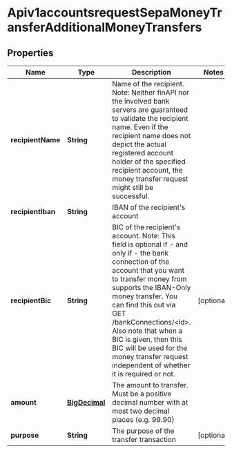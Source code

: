 
# Apiv1accountsrequestSepaMoneyTransferAdditionalMoneyTransfers

## Properties
Name | Type | Description | Notes
------------ | ------------- | ------------- | -------------
**recipientName** | **String** | Name of the recipient. Note: Neither finAPI nor the involved bank servers are guaranteed to validate the recipient name. Even if the recipient name does not depict the actual registered account holder of the specified recipient account, the money transfer request might still be successful. | 
**recipientIban** | **String** | IBAN of the recipient&#39;s account | 
**recipientBic** | **String** | BIC of the recipient&#39;s account. Note: This field is optional if - and only if - the bank connection of the account that you want to transfer money from supports the IBAN-Only money transfer. You can find this out via GET /bankConnections/&lt;id&gt;. Also note that when a BIC is given, then this BIC will be used for the money transfer request independent of whether it is required or not. |  [optional]
**amount** | [**BigDecimal**](BigDecimal.md) | The amount to transfer. Must be a positive decimal number with at most two decimal places (e.g. 99.90) | 
**purpose** | **String** | The purpose of the transfer transaction |  [optional]



